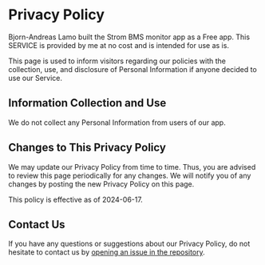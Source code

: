 # Privacy Policy

Bjorn-Andreas Lamo built the Strom BMS monitor app as a Free app. This SERVICE is provided by me at no cost and is intended for use as is.

This page is used to inform visitors regarding our policies with the collection, use, and disclosure of Personal Information if anyone decided to use our Service.

## Information Collection and Use

We do not collect any Personal Information from users of our app.

## Changes to This Privacy Policy

We may update our Privacy Policy from time to time. Thus, you are advised to review this page periodically for any changes. We will notify you of any changes by posting the new Privacy Policy on this page.

This policy is effective as of 2024-06-17.

## Contact Us

If you have any questions or suggestions about our Privacy Policy, do not hesitate to contact us by [opening an issue in the repository](https://github.com/majonessyltetoy/strom/issues).
